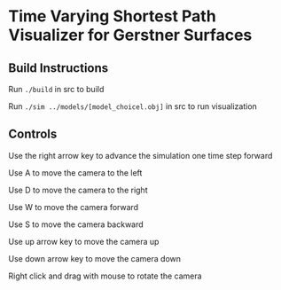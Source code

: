 # Time Varying Shortest Path Visualizer for Gerstner Surfaces

## Build Instructions

Run ```./build``` in src to build

Run ```./sim ../models/[model_choicel.obj]``` in src to run visualization

## Controls

Use the right arrow key to advance the simulation one time step forward

Use A to move the camera to the left

Use D to move the camera to the right

Use W to move the camera forward

Use S to move the camera backward

Use up arrow key to move the camera up

Use down arrow key to move the camera down

Right click and drag with mouse to rotate the camera
